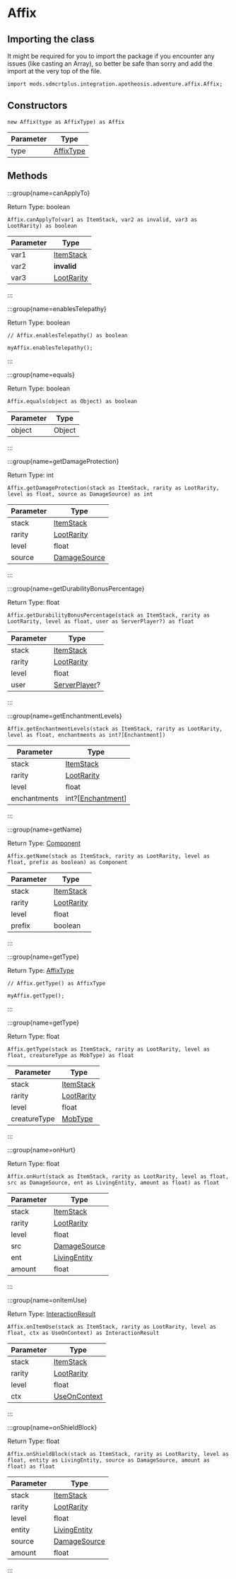 # Affix

## Importing the class

It might be required for you to import the package if you encounter any issues (like casting an Array), so better be safe than sorry and add the import at the very top of the file.
```zenscript
import mods.sdmcrtplus.integration.apotheosis.adventure.affix.Affix;
```


## Constructors


```zenscript
new Affix(type as AffixType) as Affix
```
| Parameter |                                      Type                                      |
|-----------|--------------------------------------------------------------------------------|
| type      | [AffixType](/mods/sdmcrtplus/integration/apotheosis/adventure/affix/AffixType) |



## Methods

:::group{name=canApplyTo}

Return Type: boolean

```zenscript
Affix.canApplyTo(var1 as ItemStack, var2 as invalid, var3 as LootRarity) as boolean
```

| Parameter |                                      Type                                       |
|-----------|---------------------------------------------------------------------------------|
| var1      | [ItemStack](/vanilla/api/item/ItemStack)                                        |
| var2      | **invalid**                                                                     |
| var3      | [LootRarity](/mods/sdmcrtplus/integration/apotheosis/adventure/loot/LootRarity) |


:::

:::group{name=enablesTelepathy}

Return Type: boolean

```zenscript
// Affix.enablesTelepathy() as boolean

myAffix.enablesTelepathy();
```

:::

:::group{name=equals}

Return Type: boolean

```zenscript
Affix.equals(object as Object) as boolean
```

| Parameter |  Type  |
|-----------|--------|
| object    | Object |


:::

:::group{name=getDamageProtection}

Return Type: int

```zenscript
Affix.getDamageProtection(stack as ItemStack, rarity as LootRarity, level as float, source as DamageSource) as int
```

| Parameter |                                      Type                                       |
|-----------|---------------------------------------------------------------------------------|
| stack     | [ItemStack](/vanilla/api/item/ItemStack)                                        |
| rarity    | [LootRarity](/mods/sdmcrtplus/integration/apotheosis/adventure/loot/LootRarity) |
| level     | float                                                                           |
| source    | [DamageSource](/vanilla/api/world/DamageSource)                                 |


:::

:::group{name=getDurabilityBonusPercentage}

Return Type: float

```zenscript
Affix.getDurabilityBonusPercentage(stack as ItemStack, rarity as LootRarity, level as float, user as ServerPlayer?) as float
```

| Parameter |                                      Type                                       |
|-----------|---------------------------------------------------------------------------------|
| stack     | [ItemStack](/vanilla/api/item/ItemStack)                                        |
| rarity    | [LootRarity](/mods/sdmcrtplus/integration/apotheosis/adventure/loot/LootRarity) |
| level     | float                                                                           |
| user      | [ServerPlayer](/vanilla/api/entity/type/player/ServerPlayer)?                   |


:::

:::group{name=getEnchantmentLevels}

```zenscript
Affix.getEnchantmentLevels(stack as ItemStack, rarity as LootRarity, level as float, enchantments as int?[Enchantment])
```

|  Parameter   |                                      Type                                       |
|--------------|---------------------------------------------------------------------------------|
| stack        | [ItemStack](/vanilla/api/item/ItemStack)                                        |
| rarity       | [LootRarity](/mods/sdmcrtplus/integration/apotheosis/adventure/loot/LootRarity) |
| level        | float                                                                           |
| enchantments | int?[[Enchantment](/vanilla/api/item/enchantment/Enchantment)]                  |


:::

:::group{name=getName}

Return Type: [Component](/vanilla/api/text/Component)

```zenscript
Affix.getName(stack as ItemStack, rarity as LootRarity, level as float, prefix as boolean) as Component
```

| Parameter |                                      Type                                       |
|-----------|---------------------------------------------------------------------------------|
| stack     | [ItemStack](/vanilla/api/item/ItemStack)                                        |
| rarity    | [LootRarity](/mods/sdmcrtplus/integration/apotheosis/adventure/loot/LootRarity) |
| level     | float                                                                           |
| prefix    | boolean                                                                         |


:::

:::group{name=getType}

Return Type: [AffixType](/mods/sdmcrtplus/integration/apotheosis/adventure/affix/AffixType)

```zenscript
// Affix.getType() as AffixType

myAffix.getType();
```

:::

:::group{name=getType}

Return Type: float

```zenscript
Affix.getType(stack as ItemStack, rarity as LootRarity, level as float, creatureType as MobType) as float
```

|  Parameter   |                                      Type                                       |
|--------------|---------------------------------------------------------------------------------|
| stack        | [ItemStack](/vanilla/api/item/ItemStack)                                        |
| rarity       | [LootRarity](/mods/sdmcrtplus/integration/apotheosis/adventure/loot/LootRarity) |
| level        | float                                                                           |
| creatureType | [MobType](/vanilla/api/entity/MobType)                                          |


:::

:::group{name=onHurt}

Return Type: float

```zenscript
Affix.onHurt(stack as ItemStack, rarity as LootRarity, level as float, src as DamageSource, ent as LivingEntity, amount as float) as float
```

| Parameter |                                      Type                                       |
|-----------|---------------------------------------------------------------------------------|
| stack     | [ItemStack](/vanilla/api/item/ItemStack)                                        |
| rarity    | [LootRarity](/mods/sdmcrtplus/integration/apotheosis/adventure/loot/LootRarity) |
| level     | float                                                                           |
| src       | [DamageSource](/vanilla/api/world/DamageSource)                                 |
| ent       | [LivingEntity](/vanilla/api/entity/LivingEntity)                                |
| amount    | float                                                                           |


:::

:::group{name=onItemUse}

Return Type: [InteractionResult](/vanilla/api/world/InteractionResult)

```zenscript
Affix.onItemUse(stack as ItemStack, rarity as LootRarity, level as float, ctx as UseOnContext) as InteractionResult
```

| Parameter |                                      Type                                       |
|-----------|---------------------------------------------------------------------------------|
| stack     | [ItemStack](/vanilla/api/item/ItemStack)                                        |
| rarity    | [LootRarity](/mods/sdmcrtplus/integration/apotheosis/adventure/loot/LootRarity) |
| level     | float                                                                           |
| ctx       | [UseOnContext](/vanilla/api/item/UseOnContext)                                  |


:::

:::group{name=onShieldBlock}

Return Type: float

```zenscript
Affix.onShieldBlock(stack as ItemStack, rarity as LootRarity, level as float, entity as LivingEntity, source as DamageSource, amount as float) as float
```

| Parameter |                                      Type                                       |
|-----------|---------------------------------------------------------------------------------|
| stack     | [ItemStack](/vanilla/api/item/ItemStack)                                        |
| rarity    | [LootRarity](/mods/sdmcrtplus/integration/apotheosis/adventure/loot/LootRarity) |
| level     | float                                                                           |
| entity    | [LivingEntity](/vanilla/api/entity/LivingEntity)                                |
| source    | [DamageSource](/vanilla/api/world/DamageSource)                                 |
| amount    | float                                                                           |


:::



